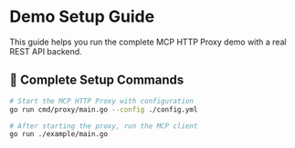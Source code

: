 # Demo Setup Guide

This guide helps you run the complete MCP HTTP Proxy demo with a real REST API backend.

## 🚀 Complete Setup Commands


```bash
# Start the MCP HTTP Proxy with configuration
go run cmd/proxy/main.go --config ./config.yml

# After starting the proxy, run the MCP client
go run ./example/main.go
```
